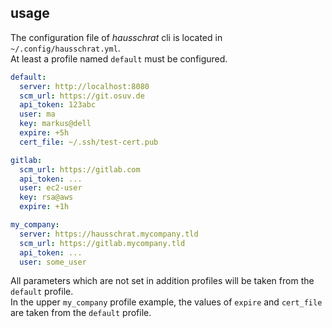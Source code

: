 ## usage

The configuration file of _hausschrat_ cli is located in `~/.config/hausschrat.yml`.  
At least a profile named `default` must be configured.

```yml
default:
  server: http://localhost:8080
  scm_url: https://git.osuv.de
  api_token: 123abc
  user: ma
  key: markus@dell
  expire: +5h
  cert_file: ~/.ssh/test-cert.pub

gitlab:
  scm_url: https://gitlab.com
  api_token: ...
  user: ec2-user
  key: rsa@aws
  expire: +1h

my_company:
  server: https://hausschrat.mycompany.tld
  scm_url: https://gitlab.mycompany.tld
  api_token: ...
  user: some_user
```

All parameters which are not set in addition profiles will be taken from the `default` profile.  
In the upper `my_company` profile example, the values of `expire` and `cert_file` are taken from the `default` profile.